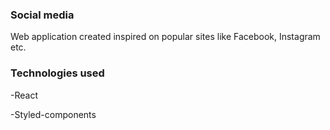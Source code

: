 ### Social media 
Web application created inspired on popular sites like Facebook, Instagram etc. 

### Technologies used
-React

-Styled-components

